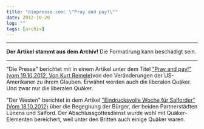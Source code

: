 ```yaml
---
title: "diepresse.com: \"Pray and pay!\""
date: 2012-10-20
log: ""
tags: [archiv]
---
```

<hr><b>Der Artikel stammt aus dem Archiv!</b> Die Formatirung kann beschädigt sein.<hr>
<p>"Die Presse" berichtet mit in einem Artikel unter dem Titel <a href="http://diepresse.com/home/spectrum/zeichenderzeit/1303453/Pray-and-pay">"Pray and pay!" (vom 19.10.2012,  Von Kurt Remele)</a>von den Veränderungen der US-Amerikaner zu ihrem Glauben. Erwähnt werden auch die liberalen Quäker. Und zwar nur die liberalen Quäker.</p>

<p>"Der Westen" berichtet in dem Artikel <a href="http://www.derwesten.de/staedte/luenen/eindrucksvolle-woche-fuer-salforder-id7205697.html">"Eindrucksvolle Woche für Salforder" (Vom 18.10.2012)</a> über die Begegnung der Bürger, der beiden Partnerstädten Lünens und Salford. Der Abschlussgottesdienst wurde wohl mit Quäker-Elementen bereichert, weil unter den Britten auch einige Quäker waren.</p>
